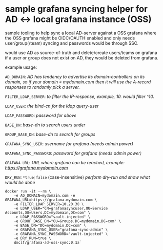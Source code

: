 # sample grafana syncing helper for AD <-> local grafana instance (OSS)

sample tooling to help sync a local AD-server against a OSS grafana 
where the OSS grafana might be OIDC/OAUTH enabled and only needs user/group(/team) syncing and passwords would be through SSO.

would use AD as source-of-truth and delete/create users/teams on grafana
if a user or group does not exist on AD, they would be deleted from grafana.

example usage:

`AD_DOMAIN`: *AD has tendency to advertise its domain-controllers on its domain, 
           so if your domain = mydomain.com then it will use the A-record responses to randomly pick a server.*

`FILTER_LDAP_SERVER`: *to filter the IP-response, example, 10. would filter ^10.*

`LDAP_USER`: *the bind-cn for the ldap query-user*

`LDAP_PASSWORD`: *password for above*

`BASE_DN`: *base-dn to search users under*

`GROUP_BASE_DN`: *base-dn to search for groups*

`GRAFANA_SYNC_USER`: *username for grafana (needs admin power)*

`GRAFANA_SYNC_PASSWORD`: *password for grafana (needs admin power)*

`GRAFANA_URL`: *URL where grafana can be reached, example: https://grafana.mydomain.com*

`DRY_RUN`: `*true|false` (case-insensitive) *perform dry-run and show what would be done*


```
docker run -it --rm \
    -e AD_DOMAIN=mydomain.com -e GRAFANA_URL=https://grafana.mydomain.com \
    -e FILTER_LDAP_SERVER=10.20.30 \
    -e LDAP_USER="CN=grafanasyncuser,OU=Service Accounts,OU=Users,DC=mydomain,DC=com" \
    -e LDAP_PASSWORD="vault-injected" \
    -e GROUP_BASE_DN="OU=Groups,DC=mydomain,DC=com" \
    -e BASE_DN="DC=mydomain,DC=com" \
    -e GRAFANA_SYNC_USER="grafana-sync-admin" \
    -e GRAFANA_SYNC_PASSWORD="vault-injected" \
    -e DRY_RUN=true \
    dmclf/grafana-ad-oss-sync:0.1a`
```
